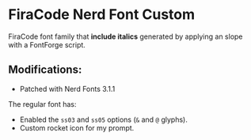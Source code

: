 # FiraCode Nerd Font Custom

FiraCode font family that **include italics** generated by applying an slope
with a FontForge script.

## Modifications:

- Patched with Nerd Fonts 3.1.1

The regular font has:

- Enabled the `ss03` and `ss05` options (`&` and `@` glyphs).
- Custom rocket icon for my prompt.
